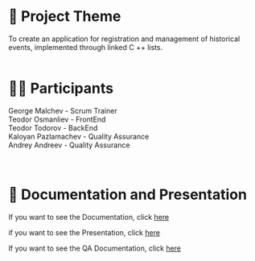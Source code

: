 # 📖 Project Theme
To create an application for registration and management of historical events, implemented through linked C ++ lists.
<br>
<br>

# 🙋‍♂️ Participants

George Malchev - Scrum Trainer <br>
Teodor Osmanliev - FrontEnd <br>
Teodor Todorov - BackEnd <br>
Kaloyan Pazlamachev - Quality Assurance <br>
Andrey Andreev - Quality Assurance <br>
<br>
<br>

# 📝 Documentation and Presentation
If you want to see the Documentation, click [here](https://codingburgas-my.sharepoint.com/:w:/g/personal/knpazlamachev19_codingburgas_bg/EbH-iwb3iBhJioMuOOep58sBtv7BNvHpS58FDybTLYeFZw?e=qSbOE0)  

if you want to see the Presentation, click [here](https://codingburgas-my.sharepoint.com/:p:/g/personal/knpazlamachev19_codingburgas_bg/EbigvzFofupDhj1EVeg-fNEBNcK0LfWNgnOIdLd9fHsorg?e=FAmjH4)

If you want to see the QA Documentation, click [here](https://codingburgas-my.sharepoint.com/:x:/g/personal/knpazlamachev19_codingburgas_bg/EXGTZnzNWNhDrOfbGVmoJkoBabuaihnnIqsASkQdSoRIkw)
